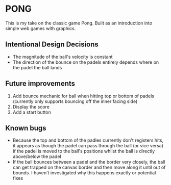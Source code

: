 # PONG

This is my take on the classic game Pong. Built as an introduction into simple web games with graphics.

## Intentional Design Decisions

- The magnitude of the ball's velocity is constant
- The direction of the bounce on the padels entirely depends where on the padel the ball lands

## Future improvements

1. Add bounce mechanic for ball when hitting top or bottom of padels (currently only supports bouncing off the inner facing side)
2. Display the score
3. Add a start button

## Known bugs

- Because the top and bottom of the padles currently don't registers hits, it appears as though the padel can pass through the ball (or vice versa) if the padel is moved to the ball's positions whilst the ball is directly above/below the padel
- If the ball bounces between a padel and the border very closely, the ball can get trapped on the canvas border and then move along it until out of bounds. I haven't investigated why this happens exactly or potential fixes
